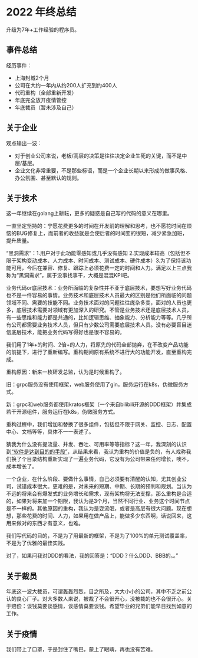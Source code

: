# 2022 年终总结

升级为7年+工作经验的程序员。

## 事件总结

经历事件：

* 上海封城2个月
* 公司在大约一年内从约200人扩充到约400人
* 代码重构（全部重新开发）
* 年底完全放开疫情管控
* 年底裁员（暂未涉及自己）

## 关于企业

观点输出一波：

* 对于创业公司来说，老板/高层的决策是往往决定企业生死的关键，而不是中层/基层。
* 企业文化非常重要，不是那些标语，而是一个企业长期以来形成的做事风格、办公氛围、甚至默认的规则。

## 关于技术

这一年继续在golang上耕耘，更多的疑惑是自己写的代码的意义在哪里。

一直坚定坚持的：宁愿花费更多的时间在开发前的理解和思考，也不愿花时间在烦恼的BUG修复上，而前者的收益就是会使后者的时间变的很短，减少紧急加班，提升质量。

“黑洞需求”：1.用户对于此功能零感知或几乎没有感知 2.实现成本较高（包括但不限于架构变动成本、人力成本、时间成本、测试成本、硬件成本）3.为了保持该功能可用，今后在兼容、修复、跟踪上必须花费一定的时间和人力。满足以上三点我称为“黑洞需求”，属于没事找事干，大概是混混KPI吧。

业务代码or底层技术：业务所面临的复杂性并不亚于底层技术，要想写好业务代码也不是一件容易的事情。业务技术和底层技术人员最大的区别是他们所面临的问题领域不同、需要的技能不同。业务技术面对的问题往往庞杂多变，面对的人员也更多，底层技术需要对领域有更加深入的研究。不管是业务技术还是底层技术人员，有一些思维和能力都是共通的，比如逻辑思维、抽象能力、分析能力等等。几乎所有公司都需要业务技术人员，但只有少数公司需要底层技术人员。没有必要盲目迷信底层技术，能把业务代码写得好也是很不容易的。

我们用了1年+的时间、2倍+的人力，将原先的代码全部抛弃，在不改变产品功能的前提下，进行了重新编写。重构期间原有系统不进行大的功能开发，直至重构完成。

重构原因：新来一枚研发总监，认为是时候重构了。

旧：grpc服务没有使用框架，web服务使用了gin，服务运行在k8s，伪微服务方式。

新：grpc和web服务都使用kratos框架（一个来自bilibili开源的DDD框架）并集成若干开源组件，服务运行在k8s，伪微服务方式。

重构过程中，我们增加和替换了很多组件，包括但不限于网关、监控、日志、配置中心、文档等等，具体不一一表述了。

猜我为什么没有提流量、并发、吞吐、可用率等等指标？这一年，我深刻的认识到[“软件是达到目的的手段”](https://github.com/Dongss/20-things-ive-learned-cn#5-software-is-a-means-to-an-end)，从结果来看，我认为重构的价值是负的，有人戏称我们换了个目录结构重新实现了一遍业务代码，它没有为公司带来任何增长，噢不，成本增长了。

一个企业，在什么阶段、要做什么事情，自己必须要有清醒的认知，尤其创业公司，试错成本很大。更难的是，对未来的短期、中期、长期的预判和规划。当认为不远的将来会有爆发式的业务增长和需求，现有架构将无法支撑，那么重构是合适的，如果对将来加一个期限，我认为是3个月，当然不同行业、业务这个时间节点是不一样的。其他原因的重构，我认为是耍流氓，或者是高层有很大问题。现在想想，那些花费的时间、人力，如果用在做产品上，能做多少东西啊，话说回来，这用来做对的东西才有意义，也难。

我们写代码的目的，不是为了用最新的框架，不是为了100%的单元测试覆盖率，不是为了优雅的最佳实践。

对了，如果问我对DDD的看法，我的回答是：“DDD？什么DDD、BBB的。。”

## 关于裁员

年底这一波大裁员，可谓轰轰烈烈，目之所及，大大小小的公司，其中不乏之前公认的良心厂子。对大多数人来说，被裁了不会很开心，没被裁的也不会很开心。关于赔偿：谈钱莫要谈感情，谈感情莫要谈钱。希望毕业的兄弟们能早日找到如意的工作。

## 关于疫情

我们带上了口罩，于是封住了嘴巴，蒙上了眼睛，再也没有苦难。